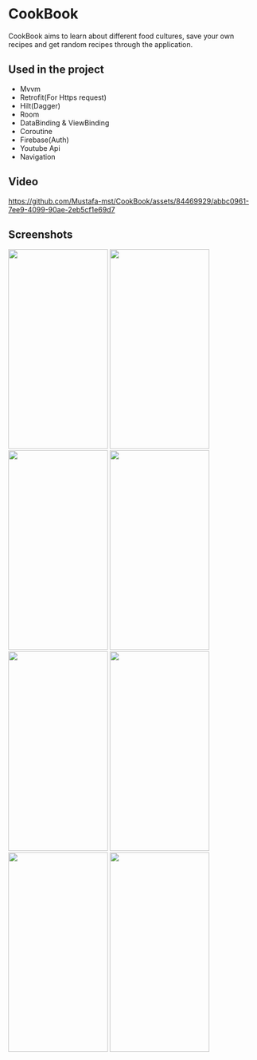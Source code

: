 # CookBook
CookBook aims to learn about different food cultures, save your own recipes and get random recipes through the application.
## Used in the project

- Mvvm
- Retrofit(For Https request)
- Hilt(Dagger)
- Room
- DataBinding & ViewBinding
- Coroutine
- Firebase(Auth)
- Youtube Api
- Navigation


 ## Video
  

https://github.com/Mustafa-mst/CookBook/assets/84469929/abbc0961-7ee9-4099-90ae-2eb5cf1e69d7




## Screenshots
<img src="https://github.com/Mustafa-mst/WowoProject/assets/84469929/fbef2a61-bc5f-449e-b39b-29d08d8c238a"  width="200" height="400">  <img src="https://github.com/Mustafa-mst/WowoProject/assets/84469929/467563aa-7ffb-4129-b9b6-a95d9fd89b71" width="200" height="400">
<img src="https://github.com/Mustafa-mst/WowoProject/assets/84469929/3a0ebd6e-947d-401e-9f2f-f6e34a4367ee"  width="200" height="400"> <img src="https://github.com/Mustafa-mst/WowoProject/assets/84469929/9f5ef74b-97f9-42cb-923d-128e22afc61c" width="200" height="400">
<img src="https://github.com/Mustafa-mst/WowoProject/assets/84469929/86d0f85d-c160-4e16-88a3-78db9709523d" width="200" height="400">  <img src="https://github.com/Mustafa-mst/WowoProject/assets/84469929/f9fe03b6-83b4-4e57-bd02-da29b3567b52" width="200" height="400">
<img src="https://github.com/Mustafa-mst/WowoProject/assets/84469929/f9fe03b6-83b4-4e57-bd02-da29b3567b52" width="200" height="400">  <img src="https://github.com/Mustafa-mst/WowoProject/assets/84469929/8979e3d4-97a9-4038-a25c-603716b4a9c1" width="200" height="400">
